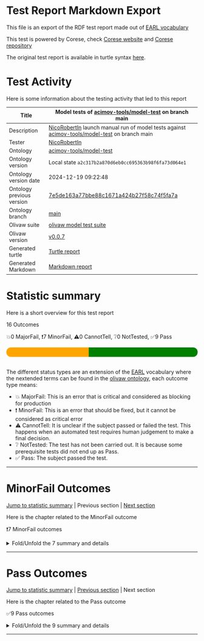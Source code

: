# Test Report Markdown Export

This file is an export of the RDF test report made out of [EARL vocabulary](https://www.w3.org/TR/EARL10/)

This test is powered by Corese, check [Corese website](https://project.inria.fr/corese/) and [Corese repository](https://github.com/Wimmics/corese)

The original test report is available in turtle syntax [here](./model-test-manual-NicoRobertIn-2024-12-19T09-22-50.ttl).

# Test Activity

Here is some information about the testing activity that led to this report

|Title|Model&#32;tests&#32;of&#32;[acimov-tools/model-test](https://github.com/acimov-tools/model-test)&#32;on&#32;branch&#32;main|
|--|--|
|Description|[NicoRobertIn](https://github.com/NicoRobertIn)&#32;launch&#32;manual&#32;run&#32;of&#32;model&#32;tests&#32;against&#32;[acimov-tools/model-test](https://github.com/acimov-tools/model-test)&#32;on&#32;branch&#32;main|
|Tester|[NicoRobertIn](https://github.com/NicoRobertIn)|
|Ontology|[acimov-tools/model-test](https://github.com/acimov-tools/model-test)|
|Ontology version|Local state `a2c317b2a870d6eb0cc695363b98f6fa73d064e1`|
|Ontology version date|2024-12-19 09:22:48|
|Ontology previous version|[7e5de163a77bbe88c1671a424b27f58c74f5fa7a](https://github.com/acimov-tools/model-test/tree/7e5de163a77bbe88c1671a424b27f58c74f5fa7a)|
|Ontology branch|[main](https://github.com/acimov-tools/model-test/tree/main)|
|Olivaw suite|[olivaw model test suite](https://github.com/Wimmics/olivaw/blob/v0.0.7/olivaw/test/model/suite.py)|
|Olivaw version|[v0.0.7](https://pypi.org/project/olivaw/0.0.7)|
|Generated turtle|[Turtle report](./model-test-manual-NicoRobertIn-2024-12-19T09-22-50.ttl)|
|Generated Markdown|[Markdown report](./model-test-manual-NicoRobertIn-2024-12-19T09-22-50.md)|

# Statistic summary

Here is a short overview for this test report

16 Outcomes

:boom:0 MajorFail, :exclamation:7 MinorFail, :warning:0 CannotTell, :grey_question:0 NotTested, :white_check_mark:9 Pass

<div  style="border-radius: 12px; height: 25px; overflow: hidden"><img src="../assets/red.png" width="0%" height="25px"/><img src="../assets/orange.png" width="43%" height="25px"/><img src="../assets/grey.png" width="0%" height="25px"/><img src="../assets/white.png" width="0%" height="25px"/><img src="../assets/green.png" width="57%" height="25px"/></div>

<br/>

The different status types are an extension of the [EARL](https://www.w3.org/TR/EARL10-Schema/) vocabulary where the nextended terms can be found in the [olivaw ontology](https://ns.inria.fr/olivaw#), each outcome type means:
* :boom: MajorFail: This is an error that is critical and considered as blocking for production
* :exclamation: MinorFail: This is an error that should be fixed, but it cannot be considered as critical error
* :warning: CannotTell: It is unclear if the subject passed or failed the test. This happens when an automated test requires human judgement to make a final decision.
* :grey_question: NotTested:  The test has not been carried out. It is because some prerequisite tests did not end up as Pass.
* :white_check_mark: Pass: The subject passed the test.

***


# MinorFail Outcomes

[Jump to statistic summary](#statistic-summary)	|	Previous section	|	[Next section](#pass-outcomes)

Here is the chapter related to the MinorFail outcome

:exclamation:7 MinorFail outcomes

<details>
<summary>Fold/Unfold the 7 summary and details</summary>

## MinorFail Outcomes Summary

:exclamation:7 MinorFail outcomes

|*Jump*|*Number*|*Status*|*Subject*|*Criterion*|*Title*|*Link*|
|------|--------|--------|---------|-----------|-------|------|
|[Chapter top](#minorfail-outcomes)|<div id="summary-MinorFail-1">1/7</div>|:exclamation:MinorFail|`module-src-pwkso`|[profile-compatibility](https://ns.inria.fr/olivaw#profile-compatibility)|OWL EL Profile incompatible|[Jump](#minorfail-outcome-number-1)|
|[Chapter top](#minorfail-outcomes)|<div id="summary-MinorFail-2">2/7</div>|:exclamation:MinorFail|`module-src-pwkso`|[profile-compatibility](https://ns.inria.fr/olivaw#profile-compatibility)|OWL EL Profile incompatible|[Jump](#minorfail-outcome-number-2)|
|[Chapter top](#minorfail-outcomes)|<div id="summary-MinorFail-3">3/7</div>|:exclamation:MinorFail|`module-src-pwkso`|[profile-compatibility](https://ns.inria.fr/olivaw#profile-compatibility)|OWL QL Profile incompatible|[Jump](#minorfail-outcome-number-3)|
|[Chapter top](#minorfail-outcomes)|<div id="summary-MinorFail-4">4/7</div>|:exclamation:MinorFail|`module-src-pwkso`|[profile-compatibility](https://ns.inria.fr/olivaw#profile-compatibility)|OWL QL Profile incompatible|[Jump](#minorfail-outcome-number-4)|
|[Chapter top](#minorfail-outcomes)|<div id="summary-MinorFail-5">5/7</div>|:exclamation:MinorFail|`module-src-pwkso`|[profile-compatibility](https://ns.inria.fr/olivaw#profile-compatibility)|OWL RL Profile incompatible|[Jump](#minorfail-outcome-number-5)|
|[Chapter top](#minorfail-outcomes)|<div id="summary-MinorFail-6">6/7</div>|:exclamation:MinorFail|`module-src-pwkso`|[profile-compatibility](https://ns.inria.fr/olivaw#profile-compatibility)|OWL RL Profile incompatible|[Jump](#minorfail-outcome-number-6)|
|[Chapter top](#minorfail-outcomes)|<div id="summary-MinorFail-7">7/7</div>|:exclamation:MinorFail|`module-src-pwkso`|[term-referencing](https://ns.inria.fr/olivaw#term-referencing)|Term not referenced to a module|[Jump](#minorfail-outcome-number-7)|

***

## MinorFail Outcomes Details

This subchapter gives more details to the :exclamation:MinorFail outcomes

### MinorFail Outcome number 1

[Jump to summary definition](#summary-MinorFail-1)	|	Previous MinorFail outcome	|	[Next MinorFail outcome](#minorfail-outcome-number-2)

:exclamation:MinorFail outcome
#### Subject detail
|Name|module-src-pwkso|
|----|----|
|Title|Standalone&#32;module&#32;src/pwkso.ttl&#32;from&#32;branch&#32;main|
|Composition|- [Module pwkso](https://github.com/acimov-tools/model-test/blob/main/src/pwkso.ttl)|

#### Criterion detail
|Identifier|[profile-compatibility](https://ns.inria.fr/olivaw#profile-compatibility)|
|----|----|
|Title|Profile&#32;compatibility&#32;test|
|Description|A&#32;test&#32;meant&#32;to&#32;check&#32;whether&#32;the&#32;test&#32;subject&#32;is&#32;compatible&#32;with&#32;a&#32;profile&#32;or&#32;not,&#32;and&#32;if&#32;it&#32;is&#32;not,&#32;why.|

#### Outcome Detail
|Jump|Type|:exclamation:MinorFail|
|----|----|----|
|[Section top](#minorfail-outcome-number-1)|Identifier|`owl-el-profile-error`|
|[Section top](#minorfail-outcome-number-1)|Title|OWL&#32;EL&#32;Profile&#32;incompatible|
|[Section top](#minorfail-outcome-number-1)|Description|Class&#32;Expression&#32;not&#32;supported&#32;with&#32;rdfs:subClassOf|
|[Section top](#minorfail-outcome-number-1)|Pointer|<pre lang="Turtle"><code>pwkso:BinaryKripkeRelation&#32;rdfs:label&#32; &#34;binary&#32;Kripke&#32;relation&#34;@en&#32;;  &#10; &#32; &#32; &#32; &#32;rdfs:comment&#32; &#34;relation&#32;that&#32;links&#32;a&#32;possible&#32;world&#32;with&#32;another&#32;to&#32;represe...&#34; &#32;;  &#10; &#32; &#32; &#32; &#32;rdfs:subClassOf&#32; &#91;&#32;a&#32;owl:Restriction&#32;;  &#10; &#32; &#32; &#32; &#32; &#32; &#32; &#32; &#32; &#32; &#32; &#32; &#32;owl:onProperty&#32;pwkso:param&#32;],  &#10; &#32; &#32; &#32; &#32; &#32; &#32; &#32; &#32;pwkso:KripkeRelation&#32;.</code></pre>|
|[Section top](#minorfail-outcome-number-1)|Pointer|<pre lang="Turtle"><code>pwkso:UnaryKripkeRelation&#32;rdfs:label&#32; &#34;unary&#32;Kripke&#32;relation&#34;@en&#32;;  &#10; &#32; &#32; &#32; &#32;rdfs:comment&#32; &#34;relation&#32;that&#32;links&#32;a&#32;possible&#32;world&#32;with&#32;another&#32;to&#32;represe...&#34; &#32;;  &#10; &#32; &#32; &#32; &#32;rdfs:subClassOf&#32; &#91;&#32;a&#32;owl:Restriction&#32;;  &#10; &#32; &#32; &#32; &#32; &#32; &#32; &#32; &#32; &#32; &#32; &#32; &#32;owl:onProperty&#32;pwkso:param&#32;],  &#10; &#32; &#32; &#32; &#32; &#32; &#32; &#32; &#32;pwkso:KripkeRelation&#32;.</code></pre>|

***
### MinorFail Outcome number 2

[Jump to summary definition](#summary-MinorFail-2)	|	[Previous MinorFail outcome](#minorfail-outcome-number-1)	|	[Next MinorFail outcome](#minorfail-outcome-number-3)

:exclamation:MinorFail outcome
#### Subject detail
|Name|module-src-pwkso|
|----|----|
|Title|Standalone&#32;module&#32;src/pwkso.ttl&#32;from&#32;branch&#32;main|
|Composition|- [Module pwkso](https://github.com/acimov-tools/model-test/blob/main/src/pwkso.ttl)|

#### Criterion detail
|Identifier|[profile-compatibility](https://ns.inria.fr/olivaw#profile-compatibility)|
|----|----|
|Title|Profile&#32;compatibility&#32;test|
|Description|A&#32;test&#32;meant&#32;to&#32;check&#32;whether&#32;the&#32;test&#32;subject&#32;is&#32;compatible&#32;with&#32;a&#32;profile&#32;or&#32;not,&#32;and&#32;if&#32;it&#32;is&#32;not,&#32;why.|

#### Outcome Detail
|Jump|Type|:exclamation:MinorFail|
|----|----|----|
|[Section top](#minorfail-outcome-number-2)|Identifier|`owl-el-profile-error`|
|[Section top](#minorfail-outcome-number-2)|Title|OWL&#32;EL&#32;Profile&#32;incompatible|
|[Section top](#minorfail-outcome-number-2)|Description|Statement&#32;not&#32;supported&#32;in&#32;a&#32;Class&#32;Expression|
|[Section top](#minorfail-outcome-number-2)|Pointer|<pre lang="Turtle"><code>&#91;]&#32;a&#32;owl:Restriction&#32;;  &#10; &#32; &#32;&#32; &#32;owl:onProperty&#32;pwkso:param&#32;.</code></pre>|

***
### MinorFail Outcome number 3

[Jump to summary definition](#summary-MinorFail-3)	|	[Previous MinorFail outcome](#minorfail-outcome-number-2)	|	[Next MinorFail outcome](#minorfail-outcome-number-4)

:exclamation:MinorFail outcome
#### Subject detail
|Name|module-src-pwkso|
|----|----|
|Title|Standalone&#32;module&#32;src/pwkso.ttl&#32;from&#32;branch&#32;main|
|Composition|- [Module pwkso](https://github.com/acimov-tools/model-test/blob/main/src/pwkso.ttl)|

#### Criterion detail
|Identifier|[profile-compatibility](https://ns.inria.fr/olivaw#profile-compatibility)|
|----|----|
|Title|Profile&#32;compatibility&#32;test|
|Description|A&#32;test&#32;meant&#32;to&#32;check&#32;whether&#32;the&#32;test&#32;subject&#32;is&#32;compatible&#32;with&#32;a&#32;profile&#32;or&#32;not,&#32;and&#32;if&#32;it&#32;is&#32;not,&#32;why.|

#### Outcome Detail
|Jump|Type|:exclamation:MinorFail|
|----|----|----|
|[Section top](#minorfail-outcome-number-3)|Identifier|`owl-ql-profile-error`|
|[Section top](#minorfail-outcome-number-3)|Title|OWL&#32;QL&#32;Profile&#32;incompatible|
|[Section top](#minorfail-outcome-number-3)|Description|Class&#32;Expression&#32;not&#32;supported&#32;with&#32;rdfs:subClassOf|
|[Section top](#minorfail-outcome-number-3)|Pointer|<pre lang="Turtle"><code>pwkso:BinaryKripkeRelation&#32;rdfs:label&#32; &#34;binary&#32;Kripke&#32;relation&#34;@en&#32;;  &#10; &#32; &#32; &#32; &#32;rdfs:comment&#32; &#34;relation&#32;that&#32;links&#32;a&#32;possible&#32;world&#32;with&#32;another&#32;to&#32;represe...&#34; &#32;;  &#10; &#32; &#32; &#32; &#32;rdfs:subClassOf&#32; &#91;&#32;a&#32;owl:Restriction&#32;;  &#10; &#32; &#32; &#32; &#32; &#32; &#32; &#32; &#32; &#32; &#32; &#32; &#32;owl:onProperty&#32;pwkso:param&#32;],  &#10; &#32; &#32; &#32; &#32; &#32; &#32; &#32; &#32;pwkso:KripkeRelation&#32;.</code></pre>|
|[Section top](#minorfail-outcome-number-3)|Pointer|<pre lang="Turtle"><code>pwkso:UnaryKripkeRelation&#32;rdfs:label&#32; &#34;unary&#32;Kripke&#32;relation&#34;@en&#32;;  &#10; &#32; &#32; &#32; &#32;rdfs:comment&#32; &#34;relation&#32;that&#32;links&#32;a&#32;possible&#32;world&#32;with&#32;another&#32;to&#32;represe...&#34; &#32;;  &#10; &#32; &#32; &#32; &#32;rdfs:subClassOf&#32; &#91;&#32;a&#32;owl:Restriction&#32;;  &#10; &#32; &#32; &#32; &#32; &#32; &#32; &#32; &#32; &#32; &#32; &#32; &#32;owl:onProperty&#32;pwkso:param&#32;],  &#10; &#32; &#32; &#32; &#32; &#32; &#32; &#32; &#32;pwkso:KripkeRelation&#32;.</code></pre>|

***
### MinorFail Outcome number 4

[Jump to summary definition](#summary-MinorFail-4)	|	[Previous MinorFail outcome](#minorfail-outcome-number-3)	|	[Next MinorFail outcome](#minorfail-outcome-number-5)

:exclamation:MinorFail outcome
#### Subject detail
|Name|module-src-pwkso|
|----|----|
|Title|Standalone&#32;module&#32;src/pwkso.ttl&#32;from&#32;branch&#32;main|
|Composition|- [Module pwkso](https://github.com/acimov-tools/model-test/blob/main/src/pwkso.ttl)|

#### Criterion detail
|Identifier|[profile-compatibility](https://ns.inria.fr/olivaw#profile-compatibility)|
|----|----|
|Title|Profile&#32;compatibility&#32;test|
|Description|A&#32;test&#32;meant&#32;to&#32;check&#32;whether&#32;the&#32;test&#32;subject&#32;is&#32;compatible&#32;with&#32;a&#32;profile&#32;or&#32;not,&#32;and&#32;if&#32;it&#32;is&#32;not,&#32;why.|

#### Outcome Detail
|Jump|Type|:exclamation:MinorFail|
|----|----|----|
|[Section top](#minorfail-outcome-number-4)|Identifier|`owl-ql-profile-error`|
|[Section top](#minorfail-outcome-number-4)|Title|OWL&#32;QL&#32;Profile&#32;incompatible|
|[Section top](#minorfail-outcome-number-4)|Description|Statement&#32;not&#32;supported&#32;in&#32;a&#32;Super&#32;Class&#32;Expression|
|[Section top](#minorfail-outcome-number-4)|Pointer|<pre lang="Turtle"><code>&#91;]&#32;a&#32;owl:Restriction&#32;;  &#10; &#32; &#32;&#32; &#32;owl:onProperty&#32;pwkso:param&#32;.</code></pre>|

***
### MinorFail Outcome number 5

[Jump to summary definition](#summary-MinorFail-5)	|	[Previous MinorFail outcome](#minorfail-outcome-number-4)	|	[Next MinorFail outcome](#minorfail-outcome-number-6)

:exclamation:MinorFail outcome
#### Subject detail
|Name|module-src-pwkso|
|----|----|
|Title|Standalone&#32;module&#32;src/pwkso.ttl&#32;from&#32;branch&#32;main|
|Composition|- [Module pwkso](https://github.com/acimov-tools/model-test/blob/main/src/pwkso.ttl)|

#### Criterion detail
|Identifier|[profile-compatibility](https://ns.inria.fr/olivaw#profile-compatibility)|
|----|----|
|Title|Profile&#32;compatibility&#32;test|
|Description|A&#32;test&#32;meant&#32;to&#32;check&#32;whether&#32;the&#32;test&#32;subject&#32;is&#32;compatible&#32;with&#32;a&#32;profile&#32;or&#32;not,&#32;and&#32;if&#32;it&#32;is&#32;not,&#32;why.|

#### Outcome Detail
|Jump|Type|:exclamation:MinorFail|
|----|----|----|
|[Section top](#minorfail-outcome-number-5)|Identifier|`owl-rl-profile-error`|
|[Section top](#minorfail-outcome-number-5)|Title|OWL&#32;RL&#32;Profile&#32;incompatible|
|[Section top](#minorfail-outcome-number-5)|Description|Class&#32;Expression&#32;not&#32;supported&#32;with&#32;rdfs:subClassOf|
|[Section top](#minorfail-outcome-number-5)|Pointer|<pre lang="Turtle"><code>pwkso:BinaryKripkeRelation&#32;rdfs:label&#32; &#34;binary&#32;Kripke&#32;relation&#34;@en&#32;;  &#10; &#32; &#32; &#32; &#32;rdfs:comment&#32; &#34;relation&#32;that&#32;links&#32;a&#32;possible&#32;world&#32;with&#32;another&#32;to&#32;represe...&#34; &#32;;  &#10; &#32; &#32; &#32; &#32;rdfs:subClassOf&#32; &#91;&#32;a&#32;owl:Restriction&#32;;  &#10; &#32; &#32; &#32; &#32; &#32; &#32; &#32; &#32; &#32; &#32; &#32; &#32;owl:onProperty&#32;pwkso:param&#32;],  &#10; &#32; &#32; &#32; &#32; &#32; &#32; &#32; &#32;pwkso:KripkeRelation&#32;.</code></pre>|
|[Section top](#minorfail-outcome-number-5)|Pointer|<pre lang="Turtle"><code>pwkso:UnaryKripkeRelation&#32;rdfs:label&#32; &#34;unary&#32;Kripke&#32;relation&#34;@en&#32;;  &#10; &#32; &#32; &#32; &#32;rdfs:comment&#32; &#34;relation&#32;that&#32;links&#32;a&#32;possible&#32;world&#32;with&#32;another&#32;to&#32;represe...&#34; &#32;;  &#10; &#32; &#32; &#32; &#32;rdfs:subClassOf&#32; &#91;&#32;a&#32;owl:Restriction&#32;;  &#10; &#32; &#32; &#32; &#32; &#32; &#32; &#32; &#32; &#32; &#32; &#32; &#32;owl:onProperty&#32;pwkso:param&#32;],  &#10; &#32; &#32; &#32; &#32; &#32; &#32; &#32; &#32;pwkso:KripkeRelation&#32;.</code></pre>|

***
### MinorFail Outcome number 6

[Jump to summary definition](#summary-MinorFail-6)	|	[Previous MinorFail outcome](#minorfail-outcome-number-5)	|	[Next MinorFail outcome](#minorfail-outcome-number-7)

:exclamation:MinorFail outcome
#### Subject detail
|Name|module-src-pwkso|
|----|----|
|Title|Standalone&#32;module&#32;src/pwkso.ttl&#32;from&#32;branch&#32;main|
|Composition|- [Module pwkso](https://github.com/acimov-tools/model-test/blob/main/src/pwkso.ttl)|

#### Criterion detail
|Identifier|[profile-compatibility](https://ns.inria.fr/olivaw#profile-compatibility)|
|----|----|
|Title|Profile&#32;compatibility&#32;test|
|Description|A&#32;test&#32;meant&#32;to&#32;check&#32;whether&#32;the&#32;test&#32;subject&#32;is&#32;compatible&#32;with&#32;a&#32;profile&#32;or&#32;not,&#32;and&#32;if&#32;it&#32;is&#32;not,&#32;why.|

#### Outcome Detail
|Jump|Type|:exclamation:MinorFail|
|----|----|----|
|[Section top](#minorfail-outcome-number-6)|Identifier|`owl-rl-profile-error`|
|[Section top](#minorfail-outcome-number-6)|Title|OWL&#32;RL&#32;Profile&#32;incompatible|
|[Section top](#minorfail-outcome-number-6)|Description|Statement&#32;not&#32;supported&#32;in&#32;a&#32;Super&#32;Class&#32;Expression|
|[Section top](#minorfail-outcome-number-6)|Pointer|<pre lang="Turtle"><code>&#91;]&#32;a&#32;owl:Restriction&#32;;  &#10; &#32; &#32;&#32; &#32;owl:onProperty&#32;pwkso:param&#32;.</code></pre>|

***
### MinorFail Outcome number 7

[Jump to summary definition](#summary-MinorFail-7)	|	[Previous MinorFail outcome](#minorfail-outcome-number-6)	|	Next MinorFail outcome

:exclamation:MinorFail outcome
#### Subject detail
|Name|module-src-pwkso|
|----|----|
|Title|Standalone&#32;module&#32;src/pwkso.ttl&#32;from&#32;branch&#32;main|
|Composition|- [Module pwkso](https://github.com/acimov-tools/model-test/blob/main/src/pwkso.ttl)|

#### Criterion detail
|Identifier|[term-referencing](https://ns.inria.fr/olivaw#term-referencing)|
|----|----|
|Title|Term&#32;referencing&#32;test|
|Description|A&#32;test&#32;case&#32;from&#32;the&#32;Best&#32;Practices&#32;tests&#32;checking&#32;if&#32;each&#32;term&#32;of&#32;the&#32;test&#32;subject&#32;is&#32;referenced&#32;to&#32;a&#32;module&#32;through&#32;a&#32;rdfs:isDefinedBy&#32;property.|

#### Outcome Detail
|Jump|Type|:exclamation:MinorFail|
|----|----|----|
|[Section top](#minorfail-outcome-number-7)|Identifier|`no-reference-module`|
|[Section top](#minorfail-outcome-number-7)|Title|Term&#32;not&#32;referenced&#32;to&#32;a&#32;module|
|[Section top](#minorfail-outcome-number-7)|Description|Subject&#32;terms&#32;not&#32;linked&#32;to&#32;a&#32;module&#32;by&#32;a&#32;rdfs:isDefinedBy&#32;property|
|[Section top](#minorfail-outcome-number-7)|Pointer|<pre lang="Turtle"><code>:PossibleWorld&#32;a&#32;owl:Class&#32;;  &#10; &#32; &#32; &#32; &#32;rdfs:label&#32; &#34;possible&#32;world&#34;@en&#32;;  &#10; &#32; &#32; &#32; &#32;rdfs:comment&#32; &#34;a&#32;consistent&#32;representation&#32;of&#32;how&#32;the&#32;world&#32;is,&#32;could&#32;have&#32;...&#34; &#32;.</code></pre>|
|[Section top](#minorfail-outcome-number-7)|Pointer|<pre lang="Turtle"><code>:verifiedIn&#32;a&#32;owl:ObjectProperty&#32;;  &#10; &#32; &#32; &#32; &#32;rdfs:label&#32; &#34;verified&#32;in&#34;@en&#32;;  &#10; &#32; &#32; &#32; &#32;rdfs:comment&#32; &#34;links&#32;triples&#32;to&#32;a&#32;possible&#32;world&#32;in&#32;which&#32;their&#32;associated&#32;...&#34; &#32;;  &#10; &#32; &#32; &#32; &#32;rdfs:range&#32;:PossibleWorld&#32;;  &#10; &#32; &#32; &#32; &#32;owl:propertyDisjointWith&#32;:notVerifiedIn&#32;.</code></pre>|
|[Section top](#minorfail-outcome-number-7)|Pointer|<pre lang="Turtle"><code>:notVerifiedIn&#32;a&#32;owl:ObjectProperty&#32;;  &#10; &#32; &#32; &#32; &#32;rdfs:label&#32; &#34;not&#32;verified&#32;in&#34;@en&#32;;  &#10; &#32; &#32; &#32; &#32;rdfs:comment&#32; &#34;links&#32;triples&#32;to&#32;a&#32;possible&#32;world&#32;in&#32;which&#32;associated&#32;formul...&#34; &#32;;  &#10; &#32; &#32; &#32; &#32;rdfs:range&#32;:PossibleWorld&#32;;  &#10; &#32; &#32; &#32; &#32;owl:propertyDisjointWith&#32;:verifiedIn&#32;.</code></pre>|
|[Section top](#minorfail-outcome-number-7)|Pointer|<pre lang="Turtle"><code>:ClosedPossibleWorld&#32;a&#32;owl:Class&#32;;  &#10; &#32; &#32; &#32; &#32;rdfs:label&#32; &#34;closed&#32;possible&#32;world&#34;@en&#32;;  &#10; &#32; &#32; &#32; &#32;rdfs:comment&#32; &#34;represents&#32;a&#32;possible&#32;world&#32;with&#32;the&#32;Closed-World&#32;Assumption&#34;@en&#32;;  &#10; &#32; &#32; &#32; &#32;rdfs:subClassOf&#32;:PossibleWorld&#32;.</code></pre>|
|[Section top](#minorfail-outcome-number-7)|Pointer|<pre lang="Turtle"><code>:OpenPossibleWorld&#32;a&#32;owl:Class&#32;;  &#10; &#32; &#32; &#32; &#32;rdfs:label&#32; &#34;open&#32;possible&#32;world&#34;@en&#32;;  &#10; &#32; &#32; &#32; &#32;rdfs:comment&#32; &#34;represents&#32;a&#32;possible&#32;world&#32;with&#32;the&#32;Open-World&#32;Assumption&#34;@en&#32;;  &#10; &#32; &#32; &#32; &#32;rdfs:subClassOf&#32;:PossibleWorld&#32;.</code></pre>|
|[Section top](#minorfail-outcome-number-7)|Pointer|<pre lang="Turtle"><code>:KripkeRelation&#32;a&#32;owl:Class&#32;;  &#10; &#32; &#32; &#32; &#32;rdfs:label&#32; &#34;Kripke&#32;relation&#34;@en&#32;;  &#10; &#32; &#32; &#32; &#32;rdfs:comment&#32; &#34;represents&#32;the&#32;Kripke&#32;relations&#32;between&#32;possible&#32;worlds.&#32;Ins...&#34; &#32;.</code></pre>|
|[Section top](#minorfail-outcome-number-7)|Pointer|<pre lang="Turtle"><code>:param&#32;a&#32;owl:ObjectProperty&#32;;  &#10; &#32; &#32; &#32; &#32;rdfs:label&#32; &#34;parameter&#34;@en&#32;;  &#10; &#32; &#32; &#32; &#32;rdfs:comment&#32; &#34;parameter&#32;of&#32;a&#32;Kripke&#32;relation&#34;@en&#32;;  &#10; &#32; &#32; &#32; &#32;rdfs:domain&#32;:KripkeRelation&#32;;  &#10; &#32; &#32; &#32; &#32;rdfs:range&#32;:PossibleWorld&#32;.</code></pre>|
|[Section top](#minorfail-outcome-number-7)|Pointer|<pre lang="Turtle"><code>:index&#32;a&#32;owl:ObjectProperty&#32;;  &#10; &#32; &#32; &#32; &#32;rdfs:label&#32; &#34;index&#34;@en&#32;;  &#10; &#32; &#32; &#32; &#32;rdfs:comment&#32; &#34;index&#32;of&#32;a&#32;Kripke&#32;relation&#34;@en&#32;;  &#10; &#32; &#32; &#32; &#32;rdfs:domain&#32;:KripkeRelation&#32;.</code></pre>|
|[Section top](#minorfail-outcome-number-7)|Pointer|<pre lang="Turtle"><code>:hasRelation&#32;a&#32;owl:ObjectProperty&#32;;  &#10; &#32; &#32; &#32; &#32;rdfs:label&#32; &#34;has&#32;relation&#34;@en&#32;;  &#10; &#32; &#32; &#32; &#32;rdfs:comment&#32; &#34;links&#32;a&#32;possible&#32;world&#32;to&#32;one&#32;of&#32;its&#32;N-ary&#32;relations&#34;@en&#32;;  &#10; &#32; &#32; &#32; &#32;rdfs:domain&#32;:PossibleWorld&#32;;  &#10; &#32; &#32; &#32; &#32;rdfs:range&#32;:KripkeRelation&#32;.</code></pre>|
|[Section top](#minorfail-outcome-number-7)|Pointer|<pre lang="Turtle"><code>:BinaryKripkeRelation&#32;rdfs:label&#32; &#34;binary&#32;Kripke&#32;relation&#34;@en&#32;;  &#10; &#32; &#32; &#32; &#32;rdfs:comment&#32; &#34;relation&#32;that&#32;links&#32;a&#32;possible&#32;world&#32;with&#32;another&#32;to&#32;represe...&#34; &#32;;  &#10; &#32; &#32; &#32; &#32;rdfs:subClassOf&#32; &#91;&#32;a&#32;owl:Restriction&#32;;  &#10; &#32; &#32; &#32; &#32; &#32; &#32; &#32; &#32; &#32; &#32; &#32; &#32;owl:onProperty&#32;:param&#32;],  &#10; &#32; &#32; &#32; &#32; &#32; &#32; &#32; &#32;:KripkeRelation&#32;.</code></pre>|
|[Section top](#minorfail-outcome-number-7)|Pointer|<pre lang="Turtle"><code>:UnaryKripkeRelation&#32;rdfs:label&#32; &#34;unary&#32;Kripke&#32;relation&#34;@en&#32;;  &#10; &#32; &#32; &#32; &#32;rdfs:comment&#32; &#34;relation&#32;that&#32;links&#32;a&#32;possible&#32;world&#32;with&#32;another&#32;to&#32;represe...&#34; &#32;;  &#10; &#32; &#32; &#32; &#32;rdfs:subClassOf&#32; &#91;&#32;a&#32;owl:Restriction&#32;;  &#10; &#32; &#32; &#32; &#32; &#32; &#32; &#32; &#32; &#32; &#32; &#32; &#32;owl:onProperty&#32;:param&#32;],  &#10; &#32; &#32; &#32; &#32; &#32; &#32; &#32; &#32;:KripkeRelation&#32;.</code></pre>|

***

</details>

***


# Pass Outcomes

[Jump to statistic summary](#statistic-summary)	|	[Previous section](#minorfail-outcomes)	|	Next section

Here is the chapter related to the Pass outcome

:white_check_mark:9 Pass outcomes

<details>
<summary>Fold/Unfold the 9 summary and details</summary>

## Pass Outcomes Summary

:white_check_mark:9 Pass outcomes

|*Jump*|*Number*|*Status*|*Subject*|*Criterion*|*Title*|*Link*|
|------|--------|--------|---------|-----------|-------|------|
|[Chapter top](#pass-outcomes)|<div id="summary-Pass-1">1/9</div>|:white_check_mark:Pass|`module-src-pwkso`|[domain-and-range-referencing](https://ns.inria.fr/olivaw#domain-and-range-referencing)|Domains properly defined|[Jump](#pass-outcome-number-1)|
|[Chapter top](#pass-outcomes)|<div id="summary-Pass-2">2/9</div>|:white_check_mark:Pass|`module-src-pwkso`|[domain-and-range-referencing](https://ns.inria.fr/olivaw#domain-and-range-referencing)|Ranges properly defined|[Jump](#pass-outcome-number-2)|
|[Chapter top](#pass-outcomes)|<div id="summary-Pass-3">3/9</div>|:white_check_mark:Pass|`module-src-pwkso`|[labeled-terms](https://ns.inria.fr/olivaw#labeled-terms)|All terms labeled|[Jump](#pass-outcome-number-3)|
|[Chapter top](#pass-outcomes)|<div id="summary-Pass-4">4/9</div>|:white_check_mark:Pass|`module-src-pwkso`|[owl-rl-constraint](https://ns.inria.fr/olivaw#owl-rl-constraint)|OWL RL consistent|[Jump](#pass-outcome-number-4)|
|[Chapter top](#pass-outcomes)|<div id="summary-Pass-5">5/9</div>|:white_check_mark:Pass|`module-src-pwkso`|[proper-extension-predicate](https://ns.inria.fr/olivaw#proper-extension-predicate)|No class subproperty|[Jump](#pass-outcome-number-5)|
|[Chapter top](#pass-outcomes)|<div id="summary-Pass-6">6/9</div>|:white_check_mark:Pass|`module-src-pwkso`|[proper-extension-predicate](https://ns.inria.fr/olivaw#proper-extension-predicate)|No property subclass|[Jump](#pass-outcome-number-6)|
|[Chapter top](#pass-outcomes)|<div id="summary-Pass-7">7/9</div>|:white_check_mark:Pass|`module-src-pwkso`|[proper-extension-predicate](https://ns.inria.fr/olivaw#proper-extension-predicate)|No subclass of property|[Jump](#pass-outcome-number-7)|
|[Chapter top](#pass-outcomes)|<div id="summary-Pass-8">8/9</div>|:white_check_mark:Pass|`module-src-pwkso`|[proper-extension-predicate](https://ns.inria.fr/olivaw#proper-extension-predicate)|No subproperty of class|[Jump](#pass-outcome-number-8)|
|[Chapter top](#pass-outcomes)|<div id="summary-Pass-9">9/9</div>|:white_check_mark:Pass|`module-src-pwkso`|[terms-differenciation](https://ns.inria.fr/olivaw#terms-differenciation)|Terms differenciated enough|[Jump](#pass-outcome-number-9)|

***

## Pass Outcomes Details

This subchapter gives more details to the :white_check_mark:Pass outcomes

### Pass Outcome number 1

[Jump to summary definition](#summary-Pass-1)	|	Previous Pass outcome	|	[Next Pass outcome](#pass-outcome-number-2)

:white_check_mark:Pass outcome
#### Subject detail
|Name|module-src-pwkso|
|----|----|
|Title|Standalone&#32;module&#32;src/pwkso.ttl&#32;from&#32;branch&#32;main|
|Composition|- [Module pwkso](https://github.com/acimov-tools/model-test/blob/main/src/pwkso.ttl)|

#### Criterion detail
|Identifier|[domain-and-range-referencing](https://ns.inria.fr/olivaw#domain-and-range-referencing)|
|----|----|
|Title|Domain&#32;and&#32;range&#32;referencing&#32;test|
|Description|A&#32;test&#32;case&#32;from&#32;the&#32;Best&#32;Practices&#32;tests&#32;checking&#32;if&#32;all&#32;the&#32;ranges&#32;and&#32;domains&#32;from&#32;the&#32;test&#32;subject&#32;point&#32;to&#32;terms&#32;that&#32;are&#32;defined&#32;in&#32;the&#32;vocabulary.|

#### Outcome Detail
|Jump|Type|:white_check_mark:Pass|
|----|----|----|
|[Section top](#pass-outcome-number-1)|Identifier|`domain-out-of-vocabulary`|
|[Section top](#pass-outcome-number-1)|Title|Domains&#32;properly&#32;defined|
|[Section top](#pass-outcome-number-1)|Description|Each&#32;rdfs:domain&#32;is&#32;defined&#32;within&#32;the&#32;fragment|

***
### Pass Outcome number 2

[Jump to summary definition](#summary-Pass-2)	|	[Previous Pass outcome](#pass-outcome-number-1)	|	[Next Pass outcome](#pass-outcome-number-3)

:white_check_mark:Pass outcome
#### Subject detail
|Name|module-src-pwkso|
|----|----|
|Title|Standalone&#32;module&#32;src/pwkso.ttl&#32;from&#32;branch&#32;main|
|Composition|- [Module pwkso](https://github.com/acimov-tools/model-test/blob/main/src/pwkso.ttl)|

#### Criterion detail
|Identifier|[domain-and-range-referencing](https://ns.inria.fr/olivaw#domain-and-range-referencing)|
|----|----|
|Title|Domain&#32;and&#32;range&#32;referencing&#32;test|
|Description|A&#32;test&#32;case&#32;from&#32;the&#32;Best&#32;Practices&#32;tests&#32;checking&#32;if&#32;all&#32;the&#32;ranges&#32;and&#32;domains&#32;from&#32;the&#32;test&#32;subject&#32;point&#32;to&#32;terms&#32;that&#32;are&#32;defined&#32;in&#32;the&#32;vocabulary.|

#### Outcome Detail
|Jump|Type|:white_check_mark:Pass|
|----|----|----|
|[Section top](#pass-outcome-number-2)|Identifier|`range-out-of-vocabulary`|
|[Section top](#pass-outcome-number-2)|Title|Ranges&#32;properly&#32;defined|
|[Section top](#pass-outcome-number-2)|Description|Each&#32;rdfs:range&#32;is&#32;defined&#32;within&#32;the&#32;fragment|

***
### Pass Outcome number 3

[Jump to summary definition](#summary-Pass-3)	|	[Previous Pass outcome](#pass-outcome-number-2)	|	[Next Pass outcome](#pass-outcome-number-4)

:white_check_mark:Pass outcome
#### Subject detail
|Name|module-src-pwkso|
|----|----|
|Title|Standalone&#32;module&#32;src/pwkso.ttl&#32;from&#32;branch&#32;main|
|Composition|- [Module pwkso](https://github.com/acimov-tools/model-test/blob/main/src/pwkso.ttl)|

#### Criterion detail
|Identifier|[labeled-terms](https://ns.inria.fr/olivaw#labeled-terms)|
|----|----|
|Title|Term&#32;labeling&#32;test|
|Description|A&#32;test&#32;case&#32;from&#32;the&#32;Best&#32;Practices&#32;tests&#32;checking&#32;if&#32;all&#32;the&#32;terms&#32;of&#32;the&#32;subject&#32;have&#32;a&#32;rdfs:label&#32;property&#32;pointing&#32;to&#32;a&#32;literal&#32;in&#32;English|

#### Outcome Detail
|Jump|Type|:white_check_mark:Pass|
|----|----|----|
|[Section top](#pass-outcome-number-3)|Identifier|`not-labeled-term`|
|[Section top](#pass-outcome-number-3)|Title|All&#32;terms&#32;labeled|
|[Section top](#pass-outcome-number-3)|Description|All&#32;the&#32;terms&#32;defined&#32;in&#32;the&#32;subject&#32;have&#32;a&#32;rdfs:label&#32;in&#32;English|

***
### Pass Outcome number 4

[Jump to summary definition](#summary-Pass-4)	|	[Previous Pass outcome](#pass-outcome-number-3)	|	[Next Pass outcome](#pass-outcome-number-5)

:white_check_mark:Pass outcome
#### Subject detail
|Name|module-src-pwkso|
|----|----|
|Title|Standalone&#32;module&#32;src/pwkso.ttl&#32;from&#32;branch&#32;main|
|Composition|- [Module pwkso](https://github.com/acimov-tools/model-test/blob/main/src/pwkso.ttl)|

#### Criterion detail
|Identifier|[owl-rl-constraint](https://ns.inria.fr/olivaw#owl-rl-constraint)|
|----|----|
|Title|OWL&#32;RL&#32;Constraint&#32;test|
|Description|A&#32;test&#32;meant&#32;to&#32;check&#32;wether&#32;the&#32;test&#32;subject&#32;is&#32;syntaxically&#32;correct&#32;or&#32;not.|

#### Outcome Detail
|Jump|Type|:white_check_mark:Pass|
|----|----|----|
|[Section top](#pass-outcome-number-4)|Identifier|`owl-rl-constraint-violation`|
|[Section top](#pass-outcome-number-4)|Title|OWL&#32;RL&#32;consistent|
|[Section top](#pass-outcome-number-4)|Description|The&#32;provided&#32;graph&#32;is&#32;consistent&#32;for&#32;any&#32;OWL&#32;RL&#32;constraint|

***
### Pass Outcome number 5

[Jump to summary definition](#summary-Pass-5)	|	[Previous Pass outcome](#pass-outcome-number-4)	|	[Next Pass outcome](#pass-outcome-number-6)

:white_check_mark:Pass outcome
#### Subject detail
|Name|module-src-pwkso|
|----|----|
|Title|Standalone&#32;module&#32;src/pwkso.ttl&#32;from&#32;branch&#32;main|
|Composition|- [Module pwkso](https://github.com/acimov-tools/model-test/blob/main/src/pwkso.ttl)|

#### Criterion detail
|Identifier|[proper-extension-predicate](https://ns.inria.fr/olivaw#proper-extension-predicate)|
|----|----|
|Title|Predicate&#32;extension&#32;test|
|Description|A&#32;test&#32;meant&#32;to&#32;test&#32;the&#32;proper&#32;use&#32;of&#32;predicates&#32;rdfs:subClassOf&#32;and&#32;rdfs:subPropertyOf&#32;on&#32;the&#32;ontology&#32;terms|

#### Outcome Detail
|Jump|Type|:white_check_mark:Pass|
|----|----|----|
|[Section top](#pass-outcome-number-5)|Identifier|`class-subpropertyof`|
|[Section top](#pass-outcome-number-5)|Title|No&#32;class&#32;subproperty|
|[Section top](#pass-outcome-number-5)|Description|No&#32;ontology&#32;class&#32;is&#32;a&#32;subproperty|

***
### Pass Outcome number 6

[Jump to summary definition](#summary-Pass-6)	|	[Previous Pass outcome](#pass-outcome-number-5)	|	[Next Pass outcome](#pass-outcome-number-7)

:white_check_mark:Pass outcome
#### Subject detail
|Name|module-src-pwkso|
|----|----|
|Title|Standalone&#32;module&#32;src/pwkso.ttl&#32;from&#32;branch&#32;main|
|Composition|- [Module pwkso](https://github.com/acimov-tools/model-test/blob/main/src/pwkso.ttl)|

#### Criterion detail
|Identifier|[proper-extension-predicate](https://ns.inria.fr/olivaw#proper-extension-predicate)|
|----|----|
|Title|Predicate&#32;extension&#32;test|
|Description|A&#32;test&#32;meant&#32;to&#32;test&#32;the&#32;proper&#32;use&#32;of&#32;predicates&#32;rdfs:subClassOf&#32;and&#32;rdfs:subPropertyOf&#32;on&#32;the&#32;ontology&#32;terms|

#### Outcome Detail
|Jump|Type|:white_check_mark:Pass|
|----|----|----|
|[Section top](#pass-outcome-number-6)|Identifier|`property-subclassof`|
|[Section top](#pass-outcome-number-6)|Title|No&#32;property&#32;subclass|
|[Section top](#pass-outcome-number-6)|Description|No&#32;ontology&#32;property&#32;is&#32;a&#32;subclass|

***
### Pass Outcome number 7

[Jump to summary definition](#summary-Pass-7)	|	[Previous Pass outcome](#pass-outcome-number-6)	|	[Next Pass outcome](#pass-outcome-number-8)

:white_check_mark:Pass outcome
#### Subject detail
|Name|module-src-pwkso|
|----|----|
|Title|Standalone&#32;module&#32;src/pwkso.ttl&#32;from&#32;branch&#32;main|
|Composition|- [Module pwkso](https://github.com/acimov-tools/model-test/blob/main/src/pwkso.ttl)|

#### Criterion detail
|Identifier|[proper-extension-predicate](https://ns.inria.fr/olivaw#proper-extension-predicate)|
|----|----|
|Title|Predicate&#32;extension&#32;test|
|Description|A&#32;test&#32;meant&#32;to&#32;test&#32;the&#32;proper&#32;use&#32;of&#32;predicates&#32;rdfs:subClassOf&#32;and&#32;rdfs:subPropertyOf&#32;on&#32;the&#32;ontology&#32;terms|

#### Outcome Detail
|Jump|Type|:white_check_mark:Pass|
|----|----|----|
|[Section top](#pass-outcome-number-7)|Identifier|`subclassof-property`|
|[Section top](#pass-outcome-number-7)|Title|No&#32;subclass&#32;of&#32;property|
|[Section top](#pass-outcome-number-7)|Description|No&#32;ontology&#32;term&#32;is&#32;a&#32;subclass&#32;of&#32;a&#32;property|

***
### Pass Outcome number 8

[Jump to summary definition](#summary-Pass-8)	|	[Previous Pass outcome](#pass-outcome-number-7)	|	[Next Pass outcome](#pass-outcome-number-9)

:white_check_mark:Pass outcome
#### Subject detail
|Name|module-src-pwkso|
|----|----|
|Title|Standalone&#32;module&#32;src/pwkso.ttl&#32;from&#32;branch&#32;main|
|Composition|- [Module pwkso](https://github.com/acimov-tools/model-test/blob/main/src/pwkso.ttl)|

#### Criterion detail
|Identifier|[proper-extension-predicate](https://ns.inria.fr/olivaw#proper-extension-predicate)|
|----|----|
|Title|Predicate&#32;extension&#32;test|
|Description|A&#32;test&#32;meant&#32;to&#32;test&#32;the&#32;proper&#32;use&#32;of&#32;predicates&#32;rdfs:subClassOf&#32;and&#32;rdfs:subPropertyOf&#32;on&#32;the&#32;ontology&#32;terms|

#### Outcome Detail
|Jump|Type|:white_check_mark:Pass|
|----|----|----|
|[Section top](#pass-outcome-number-8)|Identifier|`subpropertyof-class`|
|[Section top](#pass-outcome-number-8)|Title|No&#32;subproperty&#32;of&#32;class|
|[Section top](#pass-outcome-number-8)|Description|No&#32;ontology&#32;term&#32;is&#32;a&#32;subproperty&#32;of&#32;a&#32;class|

***
### Pass Outcome number 9

[Jump to summary definition](#summary-Pass-9)	|	[Previous Pass outcome](#pass-outcome-number-8)	|	Next Pass outcome

:white_check_mark:Pass outcome
#### Subject detail
|Name|module-src-pwkso|
|----|----|
|Title|Standalone&#32;module&#32;src/pwkso.ttl&#32;from&#32;branch&#32;main|
|Composition|- [Module pwkso](https://github.com/acimov-tools/model-test/blob/main/src/pwkso.ttl)|

#### Criterion detail
|Identifier|[terms-differenciation](https://ns.inria.fr/olivaw#terms-differenciation)|
|----|----|
|Title|Terms&#32;differenciation&#32;test|
|Description|A&#32;test&#32;case&#32;from&#32;the&#32;Best&#32;Practices&#32;tests&#32;checking&#32;if&#32;all&#32;the&#32;terms&#32;are&#32;different&#32;enough&#32;from&#32;each&#32;other&#32;according&#32;to&#32;the&#32;Levenshtein&#32;distance&#32;metric.|

#### Outcome Detail
|Jump|Type|:white_check_mark:Pass|
|----|----|----|
|[Section top](#pass-outcome-number-9)|Identifier|`too-close-terms`|
|[Section top](#pass-outcome-number-9)|Title|Terms&#32;differenciated&#32;enough|
|[Section top](#pass-outcome-number-9)|Description|All&#32;the&#32;terms&#32;have&#32;have&#32;a&#32;satisfying&#32;Levenshtein&#32;distance&#32;from&#32;each&#32;other&#32;term.|

***

</details>

***
